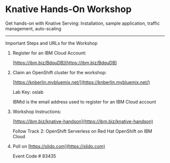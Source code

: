 # Knative Hands-On Workshop

Get hands-on with Knative Serving: Installation, sample application, traffic management, auto-scaling 

---

Important Steps and URLs for the Workshop

1. Register for an IBM Cloud Account:

   [https://ibm.biz/BdquDB](https://ibm.biz/BdquDB)

2. Claim an OpenShift cluster for the workshop:

   [https://knberlin.mybluemix.net/](https://knberlin.mybluemix.net/)

   Lab Key: oslab

   IBMid is the email address used to register for an IBM Cloud account
 
3. Workshop Instructions:

   [https://ibm.biz/knative-handson](https://ibm.biz/knative-handson)

   Follow Track 2: OpenShift Serverless on Red Hat OpenShift on IBM Cloud
  
4. Poll on [https://slido.com](https://slido.com) 

   Event Code # 83435
   
